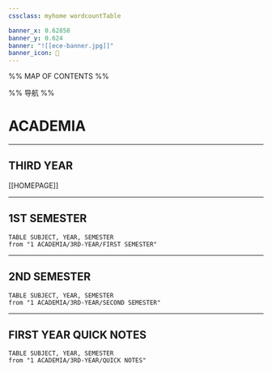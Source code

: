```yaml
---
cssclass: myhome wordcountTable

banner_x: 0.62858
banner_y: 0.624
banner: "![[ece-banner.jpg]]"
banner_icon: 📔
---
```


%% MAP OF CONTENTS %%

%% 导航 %%

# ACADEMIA
---
## THIRD YEAR
[[HOMEPAGE]]

---

## 1ST SEMESTER
```dataview
TABLE SUBJECT, YEAR, SEMESTER
from "1 ACADEMIA/3RD-YEAR/FIRST SEMESTER"
```
---
## 2ND SEMESTER
```dataview
TABLE SUBJECT, YEAR, SEMESTER
from "1 ACADEMIA/3RD-YEAR/SECOND SEMESTER"
```

---
## FIRST YEAR QUICK NOTES
```dataview
TABLE SUBJECT, YEAR, SEMESTER
from "1 ACADEMIA/3RD-YEAR/QUICK NOTES"
```
